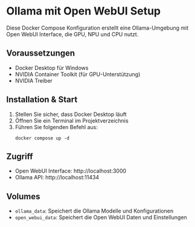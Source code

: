 # Ollama mit Open WebUI Setup

Diese Docker Compose Konfiguration erstellt eine Ollama-Umgebung mit Open WebUI Interface, die GPU, NPU und CPU nutzt.

## Voraussetzungen

- Docker Desktop für Windows
- NVIDIA Container Toolkit (für GPU-Unterstützung)
- NVIDIA Treiber

## Installation & Start

1. Stellen Sie sicher, dass Docker Desktop läuft
2. Öffnen Sie ein Terminal im Projektverzeichnis
3. Führen Sie folgenden Befehl aus:
   ```
   docker compose up -d
   ```

## Zugriff

- Open WebUI Interface: http://localhost:3000
- Ollama API: http://localhost:11434

## Volumes

- `ollama_data`: Speichert die Ollama Modelle und Konfigurationen
- `open_webui_data`: Speichert die Open WebUI Daten und Einstellungen
